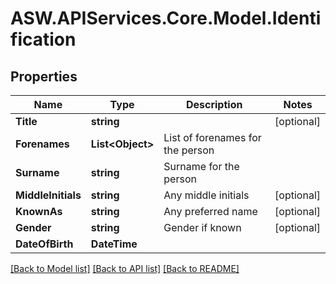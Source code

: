 
# ASW.APIServices.Core.Model.Identification

## Properties

Name | Type | Description | Notes
------------ | ------------- | ------------- | -------------
**Title** | **string** |  | [optional] 
**Forenames** | **List&lt;Object&gt;** | List of forenames for the person | 
**Surname** | **string** | Surname for the person | 
**MiddleInitials** | **string** | Any middle initials | [optional] 
**KnownAs** | **string** | Any preferred name | [optional] 
**Gender** | **string** | Gender if known | [optional] 
**DateOfBirth** | **DateTime** |  | 

[[Back to Model list]](../README.md#documentation-for-models)
[[Back to API list]](../README.md#documentation-for-api-endpoints)
[[Back to README]](../README.md)


